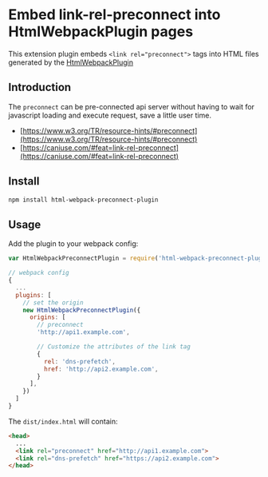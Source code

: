 # Embed link-rel-preconnect into HtmlWebpackPlugin pages

This extension plugin embeds `<link rel="preconnect">` tags into HTML files generated by the [HtmlWebpackPlugin](https://github.com/jantimon/html-webpack-plugin)

## Introduction

The `preconnect` can be pre-connected api server without having to wait for javascript loading and execute request, save a little user time.

- [https://www.w3.org/TR/resource-hints/#preconnect](https://www.w3.org/TR/resource-hints/#preconnect)
- [https://caniuse.com/#feat=link-rel-preconnect](https://caniuse.com/#feat=link-rel-preconnect)

## Install

```bash
npm install html-webpack-preconnect-plugin
```

## Usage

Add the plugin to your webpack config:

```javascript
var HtmlWebpackPreconnectPlugin = require('html-webpack-preconnect-plugin');

// webpack config
{
  ...
  plugins: [
    // set the origin
    new HtmlWebpackPreconnectPlugin({
      origins: [
        // preconnect
        'http://api1.example.com',

        // Customize the attributes of the link tag
        {
          rel: 'dns-prefetch',
          href: 'http://api2.example.com',
        }
      ],
    })
  ]
}
```

The `dist/index.html` will contain:

```html
<head>
  ...
  <link rel="preconnect" href="http://api1.example.com">
  <link rel="dns-prefetch" href="https://api2.example.com">
</head>
```
